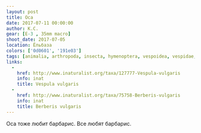 ```yaml
---
layout: post
title: Оса
date: 2017-07-11 00:00:00
author: К.С.
gear: [E-3 , 35mm macro]
shoot_date: 2017-07-05
location: Ёльбаза
colors: ['0d0601', '191e03']
tags: [animalia, arthropoda, insecta, hymenoptera, vespoidea, vespidae, vespula, vespula vulgaris, plantae, tracheophyta, magnoliopsida, ranunculales, berberidaceae, berberis, berberis vulgaris]
links:
  -
    href: http://www.inaturalist.org/taxa/127777-Vespula-vulgaris
    info: inat
    title: Vespula vulgaris
  -
    href: http://www.inaturalist.org/taxa/75758-Berberis-vulgaris
    info: inat
    title: Berberis vulgaris
---
```

Оса тоже любит барбарис. Все любят барбарис.
